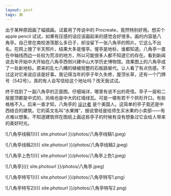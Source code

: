 ```yaml
---
layout: post
tags: 画
---
```


出于某种原因画了幅插画。试着用了传说中的 Procreate，竟然特别好用。想买个 apple pencil 试试，如果有压感的话应该画起来的感觉会好很多。画的内容是八角亭。自己曾在南校游荡那么多日子，却没留下一张八角亭的照片。它这么不出名。在网上搜了半天照片，结果大多是惺亭。惺亭是地标，谁都知道。八角亭一直在中轴线西边一处较为荒凉的地方，所以可能很多人都不知道它的存在。看到新闻说去年开始中大开始在八角亭西侧兴建中山大学历史博物馆。效果图上的八角亭成了一处新地标。原来的乱七八糟的植被规整的石板路替代。让人看了有点伤感。不过这对它来说应该是好事。我记得当年的亭子年久失修，屋顶长草，还有一个门牌号（542号）。真的有人会写信给这个地址吗？改天我试试。

终于找到了一副八角亭的正面图。仔细端详，哪里有说不出的奇怪。亭子一层和二层屋顶都是中式的，风格也是中大的红墙绿瓦。可是一楼有若干个拱形开口。有些格格不入。后来一查才知，八角亭的 [设计者](https://en.wikipedia.org/wiki/James_R._Edmunds_Jr.) 是个美国人。这简单的亭子竟还是中西结合的建筑。它的英文名叫“水果摊”，据说曾经是给师生买水果的小卖部——有点难以想象。不知道建筑师在图纸上画这栋亭子的时候有没有想象过它会给人带来的美好时光。

![八角亭线稿1]({{ site.photourl }}/photos/八角亭线稿1.jpeg)

![八角亭线稿2]({{ site.photourl }}/photos/八角亭线稿2.jpeg)

![八角亭上色1]({{ site.photourl }}/photos/八角亭上色1.jpeg)

![八角亭]({{ site.photourl }}/photos/八角亭.jpeg)

![八角亭特写1]({{ site.photourl }}/photos/八角亭特写1.png)

![八角亭特写2]({{ site.photourl }}/photos/八角亭特写2.png)
